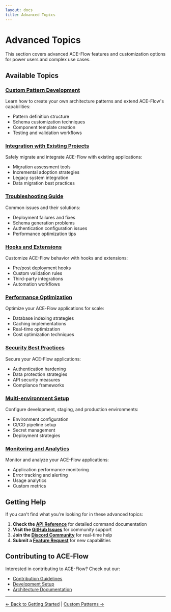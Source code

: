 ```yaml
---
layout: docs
title: Advanced Topics
---
```


# Advanced Topics

This section covers advanced ACE-Flow features and customization options for power users and complex use cases.

## Available Topics

### [Custom Pattern Development](custom-patterns.md)
Learn how to create your own architecture patterns and extend ACE-Flow's capabilities:
- Pattern definition structure
- Schema customization techniques
- Component template creation
- Testing and validation workflows

### [Integration with Existing Projects](integration.md)
Safely migrate and integrate ACE-Flow with existing applications:
- Migration assessment tools
- Incremental adoption strategies
- Legacy system integration
- Data migration best practices

### [Troubleshooting Guide](troubleshooting.md)
Common issues and their solutions:
- Deployment failures and fixes
- Schema generation problems
- Authentication configuration issues
- Performance optimization tips

### [Hooks and Extensions](hooks.md)
Customize ACE-Flow behavior with hooks and extensions:
- Pre/post deployment hooks
- Custom validation rules
- Third-party integrations
- Automation workflows

### [Performance Optimization](performance.md)
Optimize your ACE-Flow applications for scale:
- Database indexing strategies
- Caching implementations
- Real-time optimization
- Cost optimization techniques

### [Security Best Practices](security.md)
Secure your ACE-Flow applications:
- Authentication hardening
- Data protection strategies
- API security measures
- Compliance frameworks

### [Multi-environment Setup](environments.md)
Configure development, staging, and production environments:
- Environment configuration
- CI/CD pipeline setup
- Secret management
- Deployment strategies

### [Monitoring and Analytics](monitoring.md)
Monitor and analyze your ACE-Flow applications:
- Application performance monitoring
- Error tracking and alerting
- Usage analytics
- Custom metrics

## Getting Help

If you can't find what you're looking for in these advanced topics:

1. **Check the [API Reference](../api/)** for detailed command documentation
2. **Visit the [GitHub Issues](https://github.com/paretofilm/ace-flow/issues)** for community support
3. **Join the [Discord Community](https://discord.gg/ace-flow)** for real-time help
4. **Submit a [Feature Request](https://github.com/paretofilm/ace-flow/issues/new?template=feature-request.md)** for new capabilities

## Contributing to ACE-Flow

Interested in contributing to ACE-Flow? Check out our:
- [Contribution Guidelines](https://github.com/paretofilm/ace-flow/blob/main/CONTRIBUTING.md)
- [Development Setup](https://github.com/paretofilm/ace-flow/blob/main/DEVELOPMENT.md)
- [Architecture Documentation](https://github.com/paretofilm/ace-flow/blob/main/ARCHITECTURE.md)

---

[← Back to Getting Started](../getting-started.md) | [Custom Patterns →](custom-patterns.md)